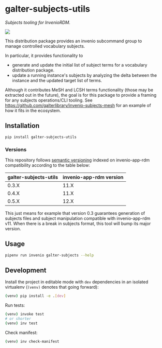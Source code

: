 # galter-subjects-utils

*Subjects tooling for InvenioRDM.*

<a href="https://pypi.org/project/galter-subjects-utils/">
  <img src="https://img.shields.io/pypi/v/galter-subjects-utils.svg">
</a>

This distribution package provides an invenio subcommand group to manage controlled vocabulary subjects.

In particular, it provides functionality to

- generate and update the initial list of subject terms for a vocabulary distribution package.
- update a running instance's subjects by analyzing the delta between the instance and the updated target list of terms.

Although it contributes MeSH and LCSH terms functionality (those may be extracted out in the future), the goal is for this package to provide a framing for any subjects operations/CLI tooling. See https://github.com/galterlibrary/invenio-subjects-mesh for an example
of how it fits in the ecosystem.

## Installation

```bash
pip install galter-subjects-utils
```

### Versions

This repository follows [semantic versioning](https://semver.org/) indexed on invenio-app-rdm compatibility according to the table below:

| galter-subjects-utils | invenio-app-rdm version |
| --------------------- | ----------------------- |
| 0.3.X                 | 11.X                    |
| 0.4.X                 | 11.X                    |
| 0.5.X                 | 12.X                    |

This just means for example that version 0.3 guarantees generation of subjects files and subject manipulation compatible with invenio-app-rdm v11. When there is a break in subjects format, this tool will bump its major version.

## Usage

```bash
pipenv run invenio galter-subjects --help
```

## Development

Install the project in editable mode with `dev` dependencies in an isolated virtualenv (`(venv)` denotes that going forward):

```bash
(venv) pip install -e .[dev]
```

Run tests:

```bash
(venv) invoke test
# or shorter
(venv) inv test
```

Check manifest:

```bash
(venv) inv check-manifest
```
